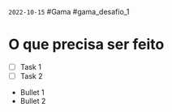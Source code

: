 `2022-10-15`
#Gama #gama_desafio_1
# O que precisa ser feito
- [ ] Task 1
- [ ] Task 2

- Bullet 1
- Bullet 2

